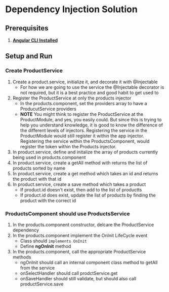 # Dependency Injection Solution

## Prerequisites
1. **[Angular CLI Installed](https://github.com/angular/angular-cli#installation)**

## Setup and Run	
### Create ProductService
1. Create a product.service, initialize it, and decorate it with @Injectable
	* For how we are going to use the service the @Injectable decorator is not required, but it is a best practice and good habit to get used to
1. Register the ProductService at only the products injector
	* In the products.component, set the providers array to have a ProducutService providers
	* **NOTE** You might think to register the ProductService at the ProductModule, and yes, you easily could. But since this is trying to help you understand knowledge, it is good to know the difference of the different levels of injectors. Registering the service in the ProductModule would still register it within the app injector. Registering the service within the ProductsComponent, would register the token within the Products injector.
1. In product.service, define and initalize the array of products currently being used in products.component
1. In product.service, create a getAll method with returns the list of products sorted by name
1. In product.service, create a get method which takes an id and returns the product with that id
1. In product.service, create a save method which takes a product
	* If product.id doesn't exist, then add to the list of productts
	* If product.id does exist, update the list of products by finding the product with the correct id	

### ProductsComponent should use ProductsService
1. In the products.component constructor, delcare the ProductService dependency
1. In the products.component implement the OnInit LifeCycle event
	* Class should `implements OnInit`
	* Define **ngOnInit** method
1. In the products.component, call the appropriate ProductService methods
	* ngOnInit should call an internal component class method to getAll from the service
	* onSelectHandler should call prodctService.get
	* onSaveHandler should still validate, but should also call productService.save
